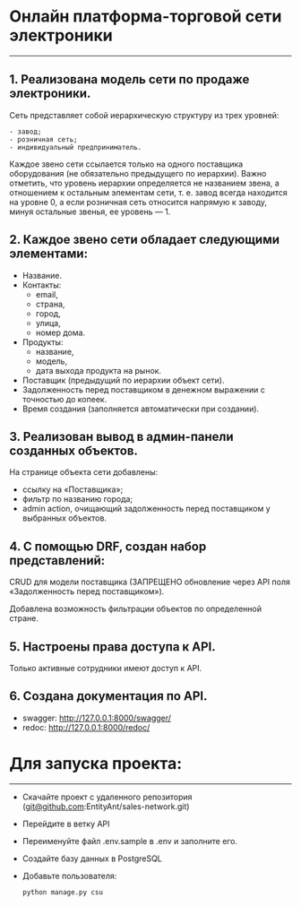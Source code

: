 # Онлайн платформа-торговой сети электроники

---

## 1. Реализована модель сети по продаже электроники.
Сеть представляет собой иерархическую структуру из трех уровней:

    - завод;
    - розничная сеть;
    - индивидуальный предприниматель.
Каждое звено сети ссылается только на одного поставщика оборудования (не обязательно предыдущего по иерархии).
Важно отметить, что уровень иерархии определяется не названием звена, а отношением к остальным элементам сети, т. е. 
завод всегда находится на уровне 0, а если розничная сеть относится напрямую к заводу, минуя остальные звенья, 
ее уровень — 1.

## 2. Каждое звено сети обладает следующими элементами:

* Название.
* Контакты:
  - email,
  - страна,
  - город,
  - улица,
  - номер дома.
* Продукты:
  - название,
  - модель,
  - дата выхода продукта на рынок.
* Поставщик (предыдущий по иерархии объект сети).
* Задолженность перед поставщиком в денежном выражении с точностью до копеек.
* Время создания (заполняется автоматически при создании).

## 3. Реализован вывод в админ-панели созданных объектов.
На странице объекта сети добавлены:

  - ссылку на «Поставщика»;
  - фильтр по названию города;
  - admin action, очищающий задолженность перед поставщиком у выбранных объектов.

## 4. С помощью DRF, создан набор представлений:
CRUD для модели поставщика (ЗАПРЕЩЕНО обновление через API поля «Задолженность перед поставщиком»).

Добавлена возможность фильтрации объектов по определенной стране.

## 5. Настроены права доступа к API. 
Только активные сотрудники имеют доступ к API.

## 6. Создана документация по API.
  - swagger: http://127.0.0.1:8000/swagger/
  - redoc: http://127.0.0.1:8000/redoc/

# Для запуска проекта:

---

- Скачайте проект с удаленного репозитория (git@github.com:EntityAnt/sales-network.git)
- Перейдите в ветку API
- Переименуйте файл .env.sample в .env и заполните его.
- Создайте базу данных в PostgreSQL
- Добавьте пользователя:

  ```bash
  python manage.py csu    
  ```


